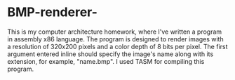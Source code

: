 # BMP-renderer-
This is my computer architecture homework, where I've written a program in assembly x86 language. The program is designed to render images with a resolution of 320x200 pixels and a color depth of 8 bits per pixel. The first argument entered inline should specify the image's name along with its extension, for example, "name.bmp". I used TASM for compiling this program.
